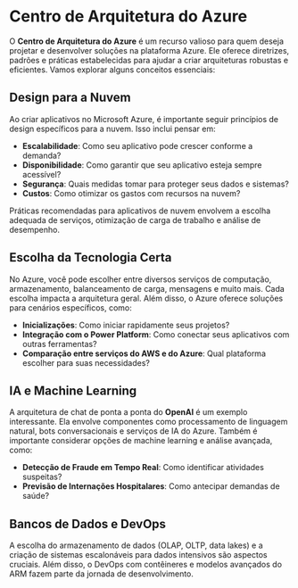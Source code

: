 # Centro de Arquitetura do Azure

O **Centro de Arquitetura do Azure** é um recurso valioso para quem deseja projetar e desenvolver soluções na plataforma Azure. Ele oferece diretrizes, padrões e práticas estabelecidas para ajudar a criar arquiteturas robustas e eficientes. Vamos explorar alguns conceitos essenciais:

## Design para a Nuvem

Ao criar aplicativos no Microsoft Azure, é importante seguir princípios de design específicos para a nuvem. Isso inclui pensar em:

- **Escalabilidade**: Como seu aplicativo pode crescer conforme a demanda?
- **Disponibilidade**: Como garantir que seu aplicativo esteja sempre acessível?
- **Segurança**: Quais medidas tomar para proteger seus dados e sistemas?
- **Custos**: Como otimizar os gastos com recursos na nuvem?

Práticas recomendadas para aplicativos de nuvem envolvem a escolha adequada de serviços, otimização de carga de trabalho e análise de desempenho.

## Escolha da Tecnologia Certa

No Azure, você pode escolher entre diversos serviços de computação, armazenamento, balanceamento de carga, mensagens e muito mais. Cada escolha impacta a arquitetura geral. Além disso, o Azure oferece soluções para cenários específicos, como:

- **Inicializações**: Como iniciar rapidamente seus projetos?
- **Integração com o Power Platform**: Como conectar seus aplicativos com outras ferramentas?
- **Comparação entre serviços do AWS e do Azure**: Qual plataforma escolher para suas necessidades?

## IA e Machine Learning

A arquitetura de chat de ponta a ponta do **OpenAI** é um exemplo interessante. Ela envolve componentes como processamento de linguagem natural, bots conversacionais e serviços de IA do Azure. Também é importante considerar opções de machine learning e análise avançada, como:

- **Detecção de Fraude em Tempo Real**: Como identificar atividades suspeitas?
- **Previsão de Internações Hospitalares**: Como antecipar demandas de saúde?

## Bancos de Dados e DevOps

A escolha do armazenamento de dados (OLAP, OLTP, data lakes) e a criação de sistemas escalonáveis para dados intensivos são aspectos cruciais. Além disso, o DevOps com contêineres e modelos avançados do ARM fazem parte da jornada de desenvolvimento.
